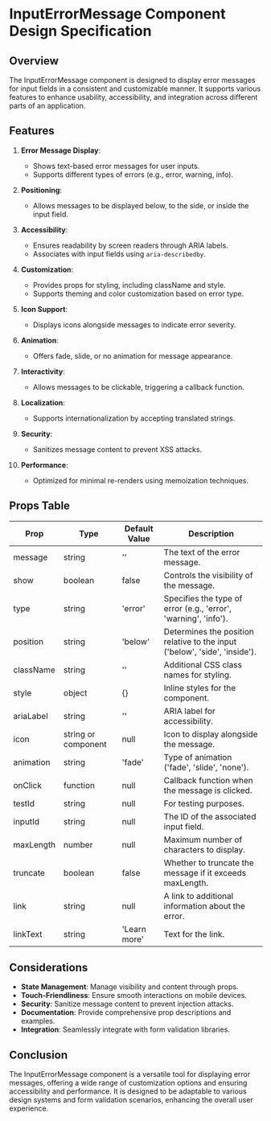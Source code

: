 # InputErrorMessage Component Design Specification

## Overview

The InputErrorMessage component is designed to display error messages for input fields in a consistent and customizable manner. It supports various features to enhance usability, accessibility, and integration across different parts of an application.

## Features

1. **Error Message Display**: 
   - Shows text-based error messages for user inputs.
   - Supports different types of errors (e.g., error, warning, info).

2. **Positioning**:
   - Allows messages to be displayed below, to the side, or inside the input field.

3. **Accessibility**:
   - Ensures readability by screen readers through ARIA labels.
   - Associates with input fields using `aria-describedby`.

4. **Customization**:
   - Provides props for styling, including className and style.
   - Supports theming and color customization based on error type.

5. **Icon Support**:
   - Displays icons alongside messages to indicate error severity.

6. **Animation**:
   - Offers fade, slide, or no animation for message appearance.

7. **Interactivity**:
   - Allows messages to be clickable, triggering a callback function.

8. **Localization**:
   - Supports internationalization by accepting translated strings.

9. **Security**:
   - Sanitizes message content to prevent XSS attacks.

10. **Performance**:
    - Optimized for minimal re-renders using memoization techniques.

## Props Table

| Prop          | Type                  | Default Value | Description                                                                 |
|---------------|-----------------------|---------------|-----------------------------------------------------------------------------|
| message       | string                | ''            | The text of the error message.                                              |
| show          | boolean               | false         | Controls the visibility of the message.                                     |
| type          | string                | 'error'       | Specifies the type of error (e.g., 'error', 'warning', 'info').            |
| position      | string                | 'below'       | Determines the position relative to the input ('below', 'side', 'inside'). |
| className     | string                | ''            | Additional CSS class names for styling.                                     |
| style         | object                | {}            | Inline styles for the component.                                           |
| ariaLabel     | string                | ''            | ARIA label for accessibility.                                              |
| icon          | string or component   | null          | Icon to display alongside the message.                                     |
| animation     | string                | 'fade'        | Type of animation ('fade', 'slide', 'none').                               |
| onClick       | function              | null          | Callback function when the message is clicked.                              |
| testId        | string                | null          | For testing purposes.                                                     |
| inputId       | string                | null          | The ID of the associated input field.                                      |
| maxLength     | number                | null          | Maximum number of characters to display.                                   |
| truncate      | boolean               | false         | Whether to truncate the message if it exceeds maxLength.                  |
| link          | string                | null          | A link to additional information about the error.                         |
| linkText      | string                | 'Learn more'  | Text for the link.                                                        |

## Considerations

- **State Management**: Manage visibility and content through props.
- **Touch-Friendliness**: Ensure smooth interactions on mobile devices.
- **Security**: Sanitize message content to prevent injection attacks.
- **Documentation**: Provide comprehensive prop descriptions and examples.
- **Integration**: Seamlessly integrate with form validation libraries.

## Conclusion

The InputErrorMessage component is a versatile tool for displaying error messages, offering a wide range of customization options and ensuring accessibility and performance. It is designed to be adaptable to various design systems and form validation scenarios, enhancing the overall user experience.